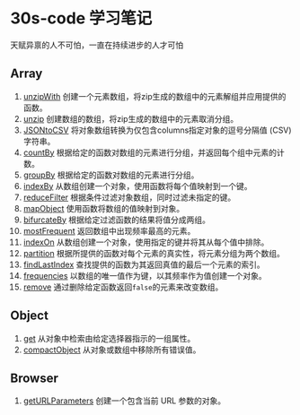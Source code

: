 # 30s-code 学习笔记

天赋异禀的人不可怕，一直在持续进步的人才可怕

## Array

1. [unzipWith](https://github.com/Moons99/30s-code/blob/main/Js/Array/unzipWith.md) 创建一个元素数组，将zip生成的数组中的元素解组并应用提供的函数。 
2. [unzip](https://github.com/Moons99/30s-code/blob/main/Js/Array/unzip.md) 创建数组的数组，将zip生成的数组中的元素取消分组。
3. [JSONtoCSV](https://github.com/Moons99/30s-code/blob/main/Js/Array/JSONtoCSV.md) 将对象数组转换为仅包含columns指定对象的逗号分隔值 (CSV) 字符串。
4. [countBy](https://github.com/Moons99/30s-code/blob/main/Js/Array/countBy.md) 根据给定的函数对数组的元素进行分组，并返回每个组中元素的计数。
5. [groupBy](https://github.com/Moons99/30s-code/blob/main/Js/Array/groupBy.md) 根据给定的函数对数组的元素进行分组。
6. [indexBy](https://github.com/Moons99/30s-code/blob/main/Js/Array/indexBy.md) 从数组创建一个对象，使用函数将每个值映射到一个键。
7. [reduceFilter](https://github.com/Moons99/30s-code/blob/main/Js/Array/reduceFilter.md) 根据条件过滤对象数组，同时过滤未指定的键。
8. [mapObject](https://github.com/Moons99/30s-code/blob/main/Js/Array/mapObject.md) 使用函数将数组的值映射到对象。
9. [bifurcateBy](https://github.com/Moons99/30s-code/blob/main/Js/Array/bifurcateBy.md) 根据给定过滤函数的结果将值分成两组。
10. [mostFrequent](https://github.com/Moons99/30s-code/blob/main/Js/Array/mostFrequent.md) 返回数组中出现频率最高的元素。
11. [indexOn](https://github.com/Moons99/30s-code/blob/main/Js/Array/indexOn.md) 从数组创建一个对象，使用指定的键并将其从每个值中排除。
12. [partition](https://github.com/Moons99/30s-code/blob/main/Js/Array/partition.md) 根据所提供的函数对每个元素的真实性，将元素分组为两个数组。
13. [findLastIndex](https://github.com/Moons99/30s-code/blob/main/Js/Array/findLastIndex.md) 查找提供的函数为其返回真值的最后一个元素的索引。
14. [frequencies](https://github.com/Moons99/30s-code/blob/main/Js/Array/frequencies.md) 以数组的唯一值作为键，以其频率作为值创建一个对象。
15. [remove](https://github.com/Moons99/30s-code/blob/main/Js/Array/remove.md) 通过删除给定函数返回`false`的元素来改变数组。

## Object 

1. [get](https://github.com/Moons99/30s-code/blob/main/Js/Object/get.md) 从对象中检索由给定选择器指示的一组属性。
2. [compactObject](https://github.com/Moons99/30s-code/blob/main/Js/Object/compactObject.md) 从对象或数组中移除所有错误值。

## Browser

1. [getURLParameters](https://github.com/Moons99/30s-code/blob/main/Js/Browser/getURLParameters.md) 创建一个包含当前 URL 参数的对象。
